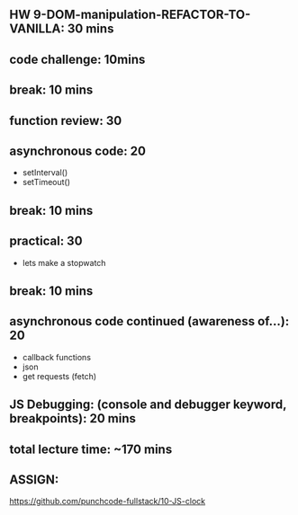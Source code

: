 
## HW 9-DOM-manipulation-REFACTOR-TO-VANILLA: 30 mins

## code challenge: 10mins

## break: 10 mins

## function review: 30

## asynchronous code: 20
- setInterval()
- setTimeout()

## break: 10 mins

## practical: 30
- lets make a stopwatch

## break: 10 mins

## asynchronous code continued (awareness of...): 20
- callback functions
- json
- get requests (fetch)

## JS Debugging: (console and debugger keyword, breakpoints): 20 mins

## total lecture time: ~170 mins

## ASSIGN:
https://github.com/punchcode-fullstack/10-JS-clock
